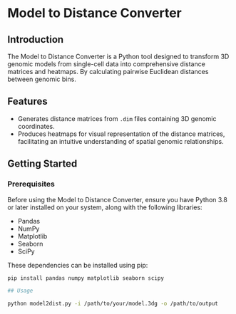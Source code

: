 # Model to Distance Converter

## Introduction

The Model to Distance Converter is a Python tool designed to transform 3D genomic models from single-cell data into comprehensive 
distance matrices and heatmaps. By calculating pairwise Euclidean distances between genomic bins.

## Features

- Generates distance matrices from `.dim` files containing 3D genomic coordinates.
- Produces heatmaps for visual representation of the distance matrices, facilitating an intuitive understanding of spatial genomic 
relationships.

## Getting Started

### Prerequisites

Before using the Model to Distance Converter, ensure you have Python 3.8 or later installed on your system, along with the following 
libraries:
- Pandas
- NumPy
- Matplotlib
- Seaborn
- SciPy

These dependencies can be installed using pip:
```bash
pip install pandas numpy matplotlib seaborn scipy

## Usage

python model2dist.py -i /path/to/your/model.3dg -o /path/to/output

